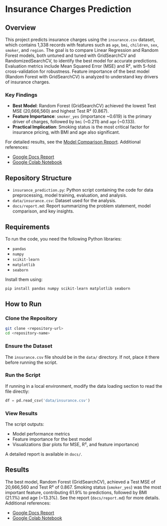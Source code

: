 # Insurance Charges Prediction

## Overview
This project predicts insurance charges using the `insurance.csv` dataset, which contains 1,338 records with features such as `age`, `bmi`, `children`, `sex`, `smoker`, and `region`. The goal is to compare Linear Regression and Random Forest models, both untuned and tuned with GridSearchCV and RandomizedSearchCV, to identify the best model for accurate predictions. Evaluation metrics include Mean Squared Error (MSE) and R², with 5-fold cross-validation for robustness. Feature importance of the best model (Random Forest with GridSearchCV) is analyzed to understand key drivers of insurance charges.

### Key Findings
- **Best Model**: Random Forest (GridSearchCV) achieved the lowest Test MSE (20,666,560) and highest Test R² (0.867).
- **Feature Importance**: `smoker_yes` (importance ~0.619) is the primary driver of charges, followed by `bmi` (~0.211) and `age` (~0.133).
- **Practical Implication**: Smoking status is the most critical factor for insurance pricing, with BMI and age also significant.

For detailed results, see the [Model Comparison Report](docs/report.md). Additional references:
- [Google Docs Report](https://docs.google.com/document/d/1cj_b_HI_4j5r-962Tb0kKuc0-SVa5Hfn05tLpbQ6iXI/edit?usp=sharing)
- [Google Colab Notebook](https://colab.research.google.com/drive/1i3PZyLV0InEuxaax4wGQNY-5R3599u1_?usp=sharing)

## Repository Structure
- `insurance_prediction.py`: Python script containing the code for data preprocessing, model training, evaluation, and analysis.
- `data/insurance.csv`: Dataset used for the analysis.
- `docs/report.md`: Report summarizing the problem statement, model comparison, and key insights.

## Requirements
To run the code, you need the following Python libraries:
- `pandas`
- `numpy`
- `scikit-learn`
- `matplotlib`
- `seaborn`

Install them using:
```bash
pip install pandas numpy scikit-learn matplotlib seaborn
```

## How to Run

### Clone the Repository
```bash
git clone <repository-url>
cd <repository-name>
```

### Ensure the Dataset
The `insurance.csv` file should be in the `data/` directory. If not, place it there before running the script.

### Run the Script

If running in a local environment, modify the data loading section to read the file directly:
```python
df = pd.read_csv('data/insurance.csv')
```

### View Results
The script outputs:
- Model performance metrics
- Feature importance for the best model
- Visualizations (bar plots for MSE, R², and feature importance)

A detailed report is available in `docs/`.

## Results
The best model, Random Forest (GridSearchCV), achieved a Test MSE of 20,666,560 and Test R² of 0.867. Smoking status (`smoker_yes`) was the most important feature, contributing 61.9% to predictions, followed by BMI (21.1%) and age (~13.3%). See the report (`docs/report.md`) for more details. Additional references:
- [Google Docs Report](https://docs.google.com/document/d/1cj_b_HI_4j5r-962Tb0kKuc0-SVa5Hfn05tLpbQ6iXI/edit?usp=sharing)
- [Google Colab Notebook](https://colab.research.google.com/drive/1i3PZyLV0InEuxaax4wGQNY-5R3599u1_?usp=sharing)

